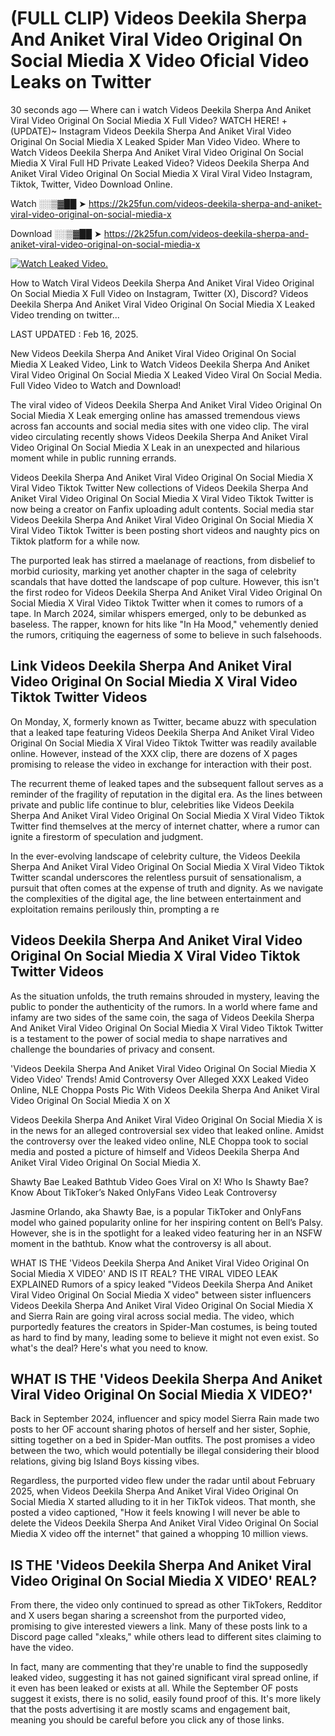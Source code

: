 # (FULL CLIP) Videos Deekila Sherpa And Aniket Viral Video Original On Social Miedia X Video Oficial Video Leaks on Twitter

30 seconds ago — Where can i watch Videos Deekila Sherpa And Aniket Viral Video Original On Social Miedia X Full Video? WATCH HERE! +(UPDATE)~ Instagram Videos Deekila Sherpa And Aniket Viral Video Original On Social Miedia X Leaked Spider Man Video Video. Where to Watch Videos Deekila Sherpa And Aniket Viral Video Original On Social Miedia X Viral Full HD Private Leaked Video? Videos Deekila Sherpa And Aniket Viral Video Original On Social Miedia X Viral Viral Video Instagram, Tiktok, Twitter, Video Download Online.

Watch ░░▒▓██ ➤ https://2k25fun.com/videos-deekila-sherpa-and-aniket-viral-video-original-on-social-miedia-x

Download ░░▒▓██ ➤ https://2k25fun.com/videos-deekila-sherpa-and-aniket-viral-video-original-on-social-miedia-x

[![Watch Leaked Video.](https://miro.medium.com/v2/resize:fit:828/format:webp/1*cilzJN44JGOrTw9NJCrNHA.gif "Watch Leaked Video")](https://2k25fun.com/videos-deekila-sherpa-and-aniket-viral-video-original-on-social-miedia-x)

How to Watch Viral Videos Deekila Sherpa And Aniket Viral Video Original On Social Miedia X Full Video on Instagram, Twitter (X), Discord? Videos Deekila Sherpa And Aniket Viral Video Original On Social Miedia X Leaked Video trending on twitter...

LAST UPDATED : Feb 16, 2025.

New Videos Deekila Sherpa And Aniket Viral Video Original On Social Miedia X Leaked Video, Link to Watch Videos Deekila Sherpa And Aniket Viral Video Original On Social Miedia X Leaked Video Viral On Social Media. Full Video Video to Watch and Download!

The viral video of Videos Deekila Sherpa And Aniket Viral Video Original On Social Miedia X Leak emerging online has amassed tremendous views across fan accounts and social media sites with one video clip. The viral video circulating recently shows Videos Deekila Sherpa And Aniket Viral Video Original On Social Miedia X Leak in an unexpected and hilarious moment while in public running errands.

Videos Deekila Sherpa And Aniket Viral Video Original On Social Miedia X Viral Video Tiktok Twitter New collections of Videos Deekila Sherpa And Aniket Viral Video Original On Social Miedia X Viral Video Tiktok Twitter is now being a creator on Fanfix uploading adult contents. Social media star Videos Deekila Sherpa And Aniket Viral Video Original On Social Miedia X Viral Video Tiktok Twitter is been posting short videos and naughty pics on Tiktok platform for a while now.

The purported leak has stirred a maelanage of reactions, from disbelief to morbid curiosity, marking yet another chapter in the saga of celebrity scandals that have dotted the landscape of pop culture. However, this isn't the first rodeo for Videos Deekila Sherpa And Aniket Viral Video Original On Social Miedia X Viral Video Tiktok Twitter when it comes to rumors of a tape. In March 2024, similar whispers emerged, only to be debunked as baseless. The rapper, known for hits like "In Ha Mood," vehemently denied the rumors, critiquing the eagerness of some to believe in such falsehoods.

## Link Videos Deekila Sherpa And Aniket Viral Video Original On Social Miedia X Viral Video Tiktok Twitter Videos

On Monday, X, formerly known as Twitter, became abuzz with speculation that a leaked tape featuring Videos Deekila Sherpa And Aniket Viral Video Original On Social Miedia X Viral Video Tiktok Twitter was readily available online. However, instead of the XXX clip, there are dozens of X pages promising to release the video in exchange for interaction with their post.

The recurrent theme of leaked tapes and the subsequent fallout serves as a reminder of the fragility of reputation in the digital era. As the lines between private and public life continue to blur, celebrities like Videos Deekila Sherpa And Aniket Viral Video Original On Social Miedia X Viral Video Tiktok Twitter find themselves at the mercy of internet chatter, where a rumor can ignite a firestorm of speculation and judgment.

In the ever-evolving landscape of celebrity culture, the Videos Deekila Sherpa And Aniket Viral Video Original On Social Miedia X Viral Video Tiktok Twitter scandal underscores the relentless pursuit of sensationalism, a pursuit that often comes at the expense of truth and dignity. As we navigate the complexities of the digital age, the line between entertainment and exploitation remains perilously thin, prompting a re

##  Videos Deekila Sherpa And Aniket Viral Video Original On Social Miedia X Viral Video Tiktok Twitter Videos

As the situation unfolds, the truth remains shrouded in mystery, leaving the public to ponder the authenticity of the rumors. In a world where fame and infamy are two sides of the same coin, the saga of Videos Deekila Sherpa And Aniket Viral Video Original On Social Miedia X Viral Video Tiktok Twitter is a testament to the power of social media to shape narratives and challenge the boundaries of privacy and consent.

'Videos Deekila Sherpa And Aniket Viral Video Original On Social Miedia X Video Video' Trends! Amid Controversy Over Alleged XXX Leaked Video Online, NLE Choppa Posts Pic With Videos Deekila Sherpa And Aniket Viral Video Original On Social Miedia X on X

Videos Deekila Sherpa And Aniket Viral Video Original On Social Miedia X is in the news for an alleged controversial sex video that leaked online. Amidst the controversy over the leaked video online, NLE Choppa took to social media and posted a picture of himself and Videos Deekila Sherpa And Aniket Viral Video Original On Social Miedia X.

Shawty Bae Leaked Bathtub Video Goes Viral on X! Who Is Shawty Bae? Know About TikToker’s Naked OnlyFans Video Leak Controversy

Jasmine Orlando, aka Shawty Bae, is a popular TikToker and OnlyFans model who gained popularity online for her inspiring content on Bell’s Palsy. However, she is in the spotlight for a leaked video featuring her in an NSFW moment in the bathtub. Know what the controversy is all about.

WHAT IS THE 'Videos Deekila Sherpa And Aniket Viral Video Original On Social Miedia X VIDEO' AND IS IT REAL? THE VIRAL VIDEO LEAK EXPLAINED Rumors of a spicy leaked "Videos Deekila Sherpa And Aniket Viral Video Original On Social Miedia X video" between sister influencers Videos Deekila Sherpa And Aniket Viral Video Original On Social Miedia X and Sierra Rain are going viral across social media. The video, which purportedly features the creators in Spider-Man costumes, is being touted as hard to find by many, leading some to believe it might not even exist. So what's the deal? Here's what you need to know.

## WHAT IS THE 'Videos Deekila Sherpa And Aniket Viral Video Original On Social Miedia X VIDEO?'

Back in September 2024, influencer and spicy model Sierra Rain made two posts to her OF account sharing photos of herself and her sister, Sophie, sitting together on a bed in Spider-Man outfits. The post promises a video between the two, which would potentially be illegal considering their blood relations, giving big Island Boys kissing vibes.

Regardless, the purported video flew under the radar until about February 2025, when Videos Deekila Sherpa And Aniket Viral Video Original On Social Miedia X started alluding to it in her TikTok videos. That month, she posted a video captioned, "How it feels knowing I will never be able to delete the Videos Deekila Sherpa And Aniket Viral Video Original On Social Miedia X video off the internet" that gained a whopping 10 million views.

## IS THE 'Videos Deekila Sherpa And Aniket Viral Video Original On Social Miedia X VIDEO' REAL?

From there, the video only continued to spread as other TikTokers, Redditor and X users began sharing a screenshot from the purported video, promising to give interested viewers a link. Many of these posts link to a Discord page called "xleaks," while others lead to different sites claiming to have the video.

In fact, many are commenting that they're unable to find the supposedly leaked video, suggesting it has not gained significant viral spread online, if it even has been leaked or exists at all. While the September OF posts suggest it exists, there is no solid, easily found proof of this. It's more likely that the posts advertising it are mostly scams and engagement bait, meaning you should be careful before you click any of those links.